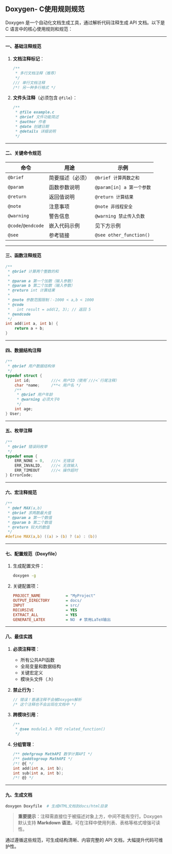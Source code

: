 ## Doxygen- C使用规则规范

Doxygen 是一个自动化文档生成工具，通过解析代码注释生成 API 文档。以下是 C 语言中的核心使用规则和规范：

---

#### 一、基础注释规范
1. **文档注释标记**：
   ```c
   /**
    * 多行文档注释（推荐）
    */
   /// 单行文档注释
   /*! 另一种多行格式 */
   ```

2. **文件头注释**（必须包含 `@file`）：
   ```c
   /**
    * @file example.c
    * @brief 文件功能简述
    * @author 作者
    * @date 创建日期
    * @details 详细说明
    */
   ```

---

#### 二、关键命令规范
| 命令          | 用途                          | 示例                                     |
|---------------|-------------------------------|------------------------------------------|
| `@brief`      | 简要描述（必须）              | `@brief 计算两数之和`                   |
| `@param`      | 函数参数说明                  | `@param[in] a 第一个参数`               |
| `@return`     | 返回值说明                    | `@return 计算结果`                      |
| `@note`       | 注意事项                      | `@note 非线程安全`                      |
| `@warning`    | 警告信息                      | `@warning 禁止传入负数`                 |
| `@code`/`@endcode` | 嵌入代码示例              | 见下方示例                               |
| `@see`        | 参考链接                      | `@see other_function()`                  |

---

#### 三、函数注释规范
```c
/**
 * @brief 计算两个整数的和
 * 
 * @param a 第一个加数（输入参数）
 * @param b 第二个加数（输入参数）
 * @return int 计算结果
 * 
 * @note 参数范围限制：-1000 < a,b < 1000
 * @code
 *   int result = add(2, 3); // 返回 5
 * @endcode
 */
int add(int a, int b) {
    return a + b;
}
```

---

#### 四、数据结构注释
```c
/**
 * @brief 用户数据结构体
 */
typedef struct {
    int id;         ///< 用户ID（使用`///<`行尾注释）
    char *name;     /**< 用户名 */
    /**
     * @brief 用户年龄
     * @warning 必须大于0
     */
    int age;
} User;
```

---

#### 五、枚举注释
```c
/**
 * @brief 错误码枚举
 */
typedef enum {
    ERR_NONE = 0,   ///< 无错误
    ERR_INVALID,    ///< 无效输入
    ERR_TIMEOUT     ///< 操作超时
} ErrorCode;
```

---

#### 六、宏注释规范
```c
/**
 * @def MAX(a,b)
 * @brief 求两数最大值
 * @param a 第一个数值
 * @param b 第二个数值
 * @return 较大的数值
 */
#define MAX(a,b) ((a) > (b) ? (a) : (b))
```

---

#### 七、配置规范（Doxyfile）
1. 生成配置文件：
   ```bash
   doxygen -g
   ```
2. 关键配置项：
   ```ini
   PROJECT_NAME           = "MyProject"
   OUTPUT_DIRECTORY       = docs/
   INPUT                  = src/
   RECURSIVE              = YES
   EXTRACT_ALL            = YES
   GENERATE_LATEX         = NO  # 禁用LaTeX输出
   ```

---

#### 八、最佳实践
1. **必须注释项**：
   - 所有公共API函数
   - 全局变量和数据结构
   - 关键宏定义
   - 模块头文件（.h）

2. **禁止行为**：
   ```c
   // 错误！普通注释不会被Doxygen解析
   /* 这个注释也不会出现在文档中 */
   ```

3. **跨模块引用**：
   ```c
   /** 
    * @see module1.h 中的 related_function()
    */
   ```

4. **分组管理**：
   ```c
   /** @defgroup MathAPI 数学计算API */
   /** @addtogroup MathAPI */
   /*! @{ */
   int add(int a, int b);
   int sub(int a, int b);
   /*! @} */
   ```

---

#### 九、生成文档
```bash
doxygen Doxyfile  # 生成HTML文档到docs/html目录
```

> **重要提示**：注释需直接位于被描述对象上方，中间不能有空行。Doxygen 默认支持 **Markdown 语法**，可在注释中使用列表、表格等格式增强可读性。

通过遵循这些规范，可生成结构清晰、内容完整的 API 文档，大幅提升代码可维护性。